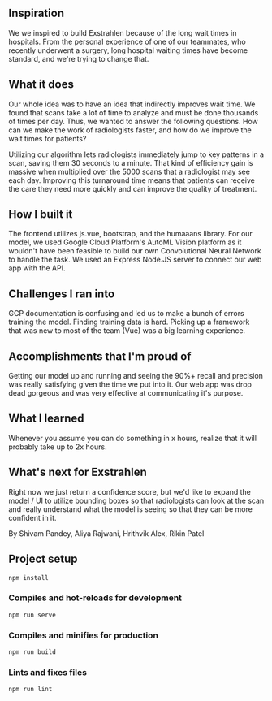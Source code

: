 ## Inspiration
We we inspired to build Exstrahlen because of the long wait times in hospitals. From the personal experience of one of our teammates, who recently underwent a surgery, long hospital waiting times have become standard, and we're trying to change that.

## What it does
Our whole idea was to have an idea that indirectly improves wait time. We found that scans take a lot of time to analyze and must be done thousands of times per day. Thus, we wanted to answer the following questions. How can we make the work of radiologists faster, and how do we improve the wait times for patients?

Utilizing our algorithm lets radiologists immediately jump to key patterns in a scan, saving them 30 seconds to a minute. That kind of efficiency gain is massive when multiplied over the 5000 scans that a radiologist may see each day. Improving this turnaround time means that patients can receive the care they need more quickly and can improve the quality of treatment.

## How I built it
The frontend utilizes js.vue, bootstrap, and the humaaans library. For our model, we used Google Cloud Platform's AutoML Vision platform as it wouldn't have been feasible to build our own Convolutional Neural Network to handle the task. We used an Express Node.JS server to connect our web app with the API.

## Challenges I ran into
GCP documentation is confusing and led us to make a bunch of errors training the model. Finding training data is hard. Picking up a framework that was new to most of the team (Vue) was a big learning experience.

## Accomplishments that I'm proud of
Getting our model up and running and seeing the 90%+ recall and precision was really satisfying given the time we put into it. Our web app was drop dead gorgeous and was very effective at communicating it's purpose.

## What I learned
Whenever you assume you can do something in x hours, realize that it will probably take up to 2x hours.

## What's next for Exstrahlen
Right now we just return a confidence score, but we'd like to expand the model / UI to utilize bounding boxes so that radiologists can look at the scan and really understand what the model is seeing so that they can be more confident in it.


By Shivam Pandey, Aliya Rajwani, Hrithvik Alex, Rikin Patel

## Project setup
```
npm install
```
### Compiles and hot-reloads for development
```
npm run serve
```
### Compiles and minifies for production
```
npm run build
```
### Lints and fixes files
```
npm run lint
```
